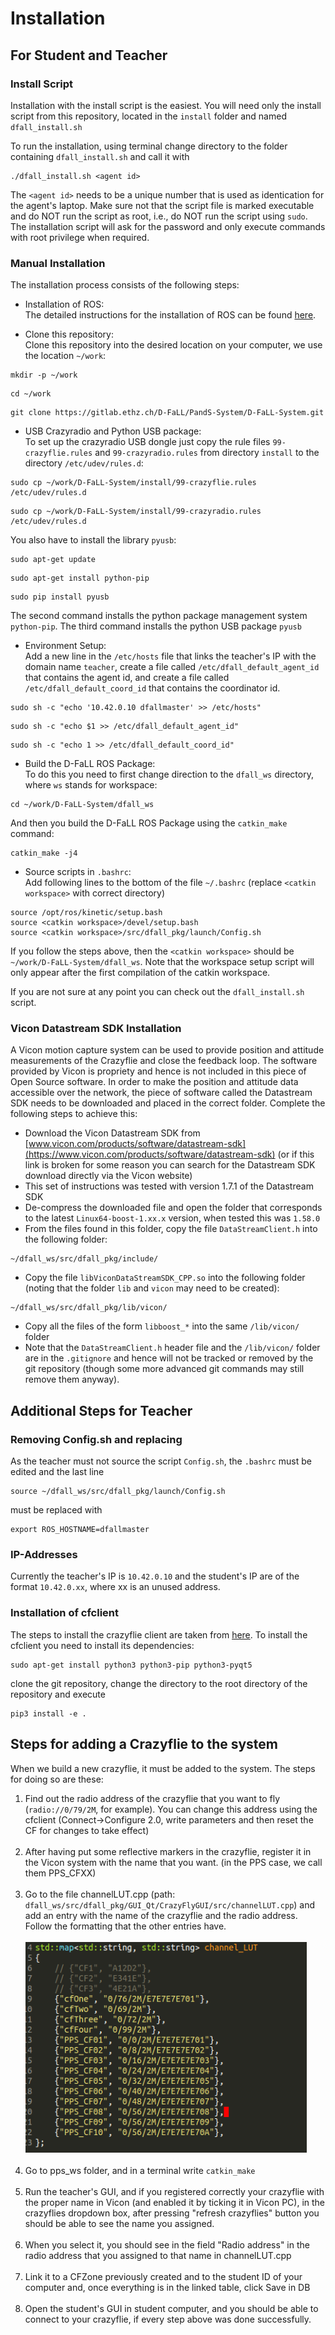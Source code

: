 # Installation

## For Student and Teacher

### Install Script
Installation with the install script is the easiest. You will need only the install script from this repository, located in the ``install`` folder and named ``dfall_install.sh``


To run the installation, using terminal change directory to the folder containing ``dfall_install.sh`` and call it with
```
./dfall_install.sh <agent id>
```
The ``<agent id>`` needs to be a unique number that is used as identication for the agent's laptop. Make sure not that the script file is marked executable and do NOT run the script as root, i.e., do NOT run the script using ``sudo``. The installation script will ask for the password and only execute commands with root privilege when required.

### Manual Installation
The installation process consists of the following steps:

- Installation of ROS: <br />
The detailed instructions for the installation of ROS can be found [here](http://wiki.ros.org/kinetic/Installation/Ubuntu).


- Clone this repository: <br />
Clone this repository into the desired location on your computer, we use the location ``~/work``:

```
mkdir -p ~/work
```

```
cd ~/work
```

```
git clone https://gitlab.ethz.ch/D-FaLL/PandS-System/D-FaLL-System.git
```


- USB Crazyradio and Python USB package: <br />
To set up the crazyradio USB dongle just copy the rule files ``99-crazyflie.rules`` and ``99-crazyradio.rules`` from directory ``install`` to the directory ``/etc/udev/rules.d``:

```
sudo cp ~/work/D-FaLL-System/install/99-crazyflie.rules /etc/udev/rules.d
```

```
sudo cp ~/work/D-FaLL-System/install/99-crazyradio.rules /etc/udev/rules.d
```


You also have to install the library ``pyusb``:

```
sudo apt-get update
```

```
sudo apt-get install python-pip
```

```
sudo pip install pyusb
```
The second command installs the python package management system ``python-pip``. The third command installs the python USB package ``pyusb``


- Environment Setup: <br />
Add a new line in the ``/etc/hosts`` file that links the teacher's IP with the domain name ``teacher``, create a file called ``/etc/dfall_default_agent_id`` that contains the agent id, and create a file called ``/etc/dfall_default_coord_id`` that contains the coordinator id.
```
sudo sh -c "echo '10.42.0.10 dfallmaster' >> /etc/hosts"
```

```
sudo sh -c "echo $1 >> /etc/dfall_default_agent_id"
```

```
sudo sh -c "echo 1 >> /etc/dfall_default_coord_id"
```


- Build the D-FaLL ROS Package: <br />
To do this you need to first change direction to the ``dfall_ws`` directory, where ``ws`` stands for workspace:
```
cd ~/work/D-FaLL-System/dfall_ws
```

And then you build the D-FaLL ROS Package using the ``catkin_make`` command:
```
catkin_make -j4
```


- Source scripts in ``.bashrc``: <br />
Add following lines to the bottom of the file ``~/.bashrc`` (replace ``<catkin workspace>`` with correct directory)
```
source /opt/ros/kinetic/setup.bash
source <catkin workspace>/devel/setup.bash
source <catkin workspace>/src/dfall_pkg/launch/Config.sh
```

If you follow the steps above, then the ``<catkin workspace>`` should be ``~/work/D-FaLL-System/dfall_ws``. Note that the workspace setup script will only appear after the first compilation of the catkin workspace.

If you are not sure at any point you can check out the ``dfall_install.sh`` script.


### Vicon Datastream SDK Installation

A Vicon motion capture system can be used to provide position and attitude measurements of the Crazyflie and close the feedback loop. The software provided by Vicon is propriety and hence is not included in this piece of Open Source software. In order to make the position and attitude data accessible over the network, the piece of software called the Datastream SDK needs to be downloaded and placed in the correct folder. Complete the following steps to achieve this:

- Download the Vicon Datastream SDK from [www.vicon.com/products/software/datastream-sdk](https://www.vicon.com/products/software/datastream-sdk) (or if this link is broken for some reason you can search for the Datastream SDK download directly via the Vicon website)
- This set of instructions was tested with version 1.7.1 of the Datastream SDK
- De-compress the downloaded file and open the folder that corresponds to the latest ``Linux64-boost-1.xx.x`` version, when tested this was ``1.58.0``
- From the files found in this folder, copy the file ``DataStreamClient.h`` into the following folder:
```
~/dfall_ws/src/dfall_pkg/include/
```
- Copy the file ``libViconDataStreamSDK_CPP.so`` into the following folder (noting that the folder ``lib`` and ``vicon`` may need to be created):
```
~/dfall_ws/src/dfall_pkg/lib/vicon/
```
- Copy all the files of the form ``libboost_*`` into the same ``/lib/vicon/`` folder
- Note that the ``DataStreamClient.h`` header file and the ``/lib/vicon/`` folder are in the ``.gitignore`` and hence will not be tracked or removed by the git repository (though some more advanced git commands may still remove them anyway).


## Additional Steps for Teacher

### Removing Config.sh and replacing
As the teacher must not source the script ``Config.sh``, the ``.bashrc`` must be edited and the last line
```
source ~/dfall_ws/src/dfall_pkg/launch/Config.sh
```
must be replaced with
```
export ROS_HOSTNAME=dfallmaster
```

### IP-Addresses
Currently the teacher's IP is ``10.42.0.10`` and the student's IP are of the format ``10.42.0.xx``, where xx is an unused address.

### Installation of cfclient
The steps to install the crazyflie client are taken from [here](https://github.com/bitcraze/crazyflie-clients-python). To install the cfclient you need to install its dependencies:
```
sudo apt-get install python3 python3-pip python3-pyqt5
```
clone the git repository, change the directory to the root directory of the repository and execute
```
pip3 install -e .
```

## Steps for adding a Crazyflie to the system

When we build a new crazyflie, it must be added to the system. The steps for
doing so are these:

1. Find out the radio address of the crazyflie that you want to fly
   (`radio://0/79/2M`, for example). You can change this address using the
   cfclient (Connect->Configure 2.0, write parameters and then reset the CF for
   changes to take effect) <br><br>
2. After having put some reflective markers in the crazyflie, register it in the Vicon system with the name that you want. (in the PPS case, we call them PPS_CFXX)<br><br>
3. Go to the file channelLUT.cpp (path:
   `dfall_ws/src/dfall_pkg/GUI_Qt/CrazyFlyGUI/src/channelLUT.cpp`) and add an
   entry with the name of the crazyflie and the radio address. Follow the
   formatting that the other entries have.<br><br>
   <img src="./pics/LUT.png" style="width: 450px;"/> <br><br>
4. Go to pps\_ws folder, and in a terminal write `catkin_make`<br><br>
5. Run the teacher's GUI, and if you registered correctly your crazyflie with the proper name in Vicon (and enabled it by ticking it in Vicon PC), in the crazyflies dropdown box, after pressing "refresh crazyflies" button you should be able to see the name you assigned.<br><br>
6. When you select it, you should see in the field "Radio address" in the radio address that you assigned to that name in channelLUT.cpp<br><br>
7. Link it to a CFZone previously created and to the student ID of your computer and, once everything is in the linked table,  click Save in DB<br><br>
8. Open the student's GUI in student computer, and you should be able to connect to your crazyflie, if every step above was done successfully.<br><br>
